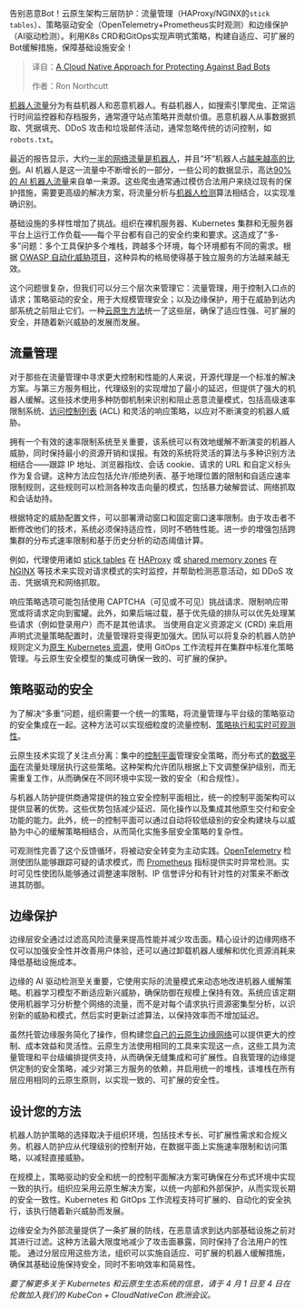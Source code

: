 
<!--
title: 采用云原生方法防御恶意机器人
cover: https://cdn.thenewstack.io/media/2025/04/b913ec79-bots12.png
summary: 告别恶意Bot！云原生架构三层防护：流量管理（HAProxy/NGINX的`stick tables`）、策略驱动安全（OpenTelemetry+Prometheus实时观测）和边缘保护（AI驱动检测）。利用K8s CRD和GitOps实现声明式策略，构建自适应、可扩展的Bot缓解措施，保障基础设施安全！
-->

告别恶意Bot！云原生架构三层防护：流量管理（HAProxy/NGINX的`stick tables`）、策略驱动安全（OpenTelemetry+Prometheus实时观测）和边缘保护（AI驱动检测）。利用K8s CRD和GitOps实现声明式策略，构建自适应、可扩展的Bot缓解措施，保障基础设施安全！

> 译自：[A Cloud Native Approach for Protecting Against Bad Bots](https://thenewstack.io/bot-protection-strategies-choosing-the-right-approach-for-your-stack/)
> 
> 作者：Ron Northcutt

[机器人流量](https://thenewstack.io/can-you-bot-proof-your-applications-and-apis/)分为有益机器人和恶意机器人。有益机器人，如搜索引擎爬虫、正常运行时间监控器和存档服务，通常遵守站点策略并贡献价值。恶意机器人从事数据抓取、凭据填充、DDoS 攻击和垃圾邮件活动，通常忽略传统的访问控制，如 `robots.txt`。

最近的报告显示，大约[一半的网络流量是机器人](https://securitybrief.co.uk/story/half-of-online-traffic-in-2024-generated-by-bots-report-finds)，并且“坏”机器人占[越来越高的比例](https://www.statista.com/statistics/1264226/human-and-bot-web-traffic-share/)。AI 机器人是这一流量中不断增长的一部分，一些公司的数据显示，高达[90% 的 AI 机器人流量](https://www.haproxy.com/blog/nearly-90-of-our-ai-crawler-traffic-is-from-tiktok-parent-bytedance-lessons-learned)来自单一来源。这些爬虫通常通过模仿合法用户来绕过现有的保护措施，需要更高级的解决方案，将流量分析与[机器人检测](https://www.haproxy.com/blog/bot-protection-with-haproxy)算法相结合，以实现准确识别。

基础设施的多样性增加了挑战。组织在裸机服务器、Kubernetes 集群和无服务器平台上运行工作负载——每个平台都有自己的安全约束和要求。这造成了“多-多”问题：多个工具保护多个堆栈，跨越多个环境，每个环境都有不同的需求。根据 [OWASP 自动化威胁项目](https://owasp.org/www-project-automated-threats-to-web-applications/)，这种异构的格局使得基于独立服务的方法越来越无效。

这个问题很复杂，但我们可以分三个层次来管理它：流量管理，用于控制入口点的请求；策略驱动的安全，用于大规模管理安全；以及边缘保护，用于在威胁到达内部系统之前阻止它们。一种[云原生方法](https://thenewstack.io/cloud-native/10-key-attributes-of-cloud-native-applications/)统一了这些层，确保了适应性强、可扩展的安全，并随着新兴威胁的发展而发展。

## 流量管理

对于那些在流量管理中寻求更大控制和性能的人来说，开源代理是一个标准的解决方案。与第三方服务相比，代理级别的实现增加了最小的延迟，但提供了强大的机器人缓解。这些技术使用多种防御机制来识别和阻止恶意流量模式，包括高级速率限制系统、[访问控制列表](https://thenewstack.io/a-guide-to-linux-access-control-lists/) (ACL) 和灵活的响应策略，以应对不断演变的机器人威胁。

拥有一个有效的速率限制系统至关重要，该系统可以有效地缓解不断演变的机器人威胁，同时保持最小的资源开销和误报。有效的系统将灵活的算法与多种识别方法相结合——跟踪 IP 地址、浏览器指纹、会话 cookie、请求的 URL 和自定义标头作为复合键。这种方法应包括允许/拒绝列表、基于地理位置的限制和自适应速率限制规则，这些规则可以检测各种攻击向量的模式，包括暴力破解尝试、网络抓取和会话劫持。

根据特定的威胁配置文件，可以部署滑动窗口和固定窗口速率限制。由于攻击者不断修改他们的技术，系统必须保持适应性，同时不牺牲性能。进一步的增强包括跨集群的分布式速率限制和基于历史分析的动态阈值计算。

例如，代理使用诸如 [stick tables](https://docs.haproxy.org/3.1/intro.html#3.4.5) 在 [HAProxy](https://www.haproxy.com/?utm_content=inline+mention) 或 [shared memory zones](http://nginx.org/en/docs/dev/development_guide.html#shared_memory) 在 [NGINX](https://www.nginx.com?utm_content=inline+mention) 等技术来实现对请求模式的实时监控，并帮助检测恶意活动，如 DDoS 攻击、凭据填充和网络抓取。

响应策略选项可能包括使用 CAPTCHA（可见或不可见）挑战请求、限制响应带宽或将请求定向到蜜罐。此外，如果后端过载，基于优先级的排队可以优先处理某些请求（例如登录用户）而不是其他请求。
当使用自定义资源定义 (CRD) 来启用声明式流量策略配置时，流量管理将变得更加强大。团队可以将复杂的机器人防护规则定义为[原生 Kubernetes 资源](https://kubernetes.io/docs/tasks/extend-kubernetes/custom-resources/custom-resource-definitions/)，使用 GitOps 工作流程并在集群中标准化策略管理。与云原生安全模型的集成可确保一致的、可扩展的保护。

## 策略驱动的安全

为了解决“多重”问题，组织需要一个统一的策略，将流量管理与平台级的策略驱动的安全集成在一起。这种方法可以实现细粒度的流量控制、[策略执行和实时可观测性](https://thenewstack.io/real-time-policy-enforcement-with-governance-as-code/)。

云原生技术实现了关注点分离：集中的[控制平面](https://www.haproxy.com/glossary/what-is-a-control-plane)管理安全策略，而分布式的[数据平面](https://www.haproxy.com/glossary/what-is-a-data-plane)在流量处理层执行这些策略。这种架构允许团队根据上下文调整保护级别，而无需重复工作，从而确保在不同环境中实现一致的安全（和合规性）。

与机器人防护提供商通常提供的独立安全控制平面相比，统一的控制平面架构可以提供显著的优势。这些优势包括减少延迟、简化操作以及集成其他原生交付和安全功能的能力。此外，统一的控制平面可以通过自动将较低级别的安全构建块与以威胁为中心的缓解策略相结合，从而简化实施多层安全策略的复杂性。

可观测性完善了这个反馈循环，将被动安全转变为主动实践。[OpenTelemetry](https://github.com/open-telemetry/opentelemetry-collector-contrib/tree/main/receiver) 检测使团队能够跟踪可疑的请求模式，而 [Prometheus](https://prometheus.io/blog/2015/04/24/prometheus-monitring-spreads-through-the-internet/#using-prometheus) 指标提供实时异常检测。实时可见性使团队能够通过调整速率限制、IP 信誉评分和有针对性的对策来不断改进其防御。

## 边缘保护

边缘层安全通过过滤高风险流量来提高性能并减少攻击面。精心设计的边缘网络不仅可以加强安全性并改善用户体验，还可以通过卸载机器人缓解和优化资源消耗来降低基础设施成本。

边缘的 AI 驱动检测至关重要，它使用实际的流量模式来动态地改进机器人缓解策略。机器学习模型不断适应新兴威胁，确保防御在规模上保持有效。系统应该定期使用机器学习分析整个网络的流量，而不是对每个请求执行资源密集型分析，以识别新的威胁和模式，然后实时更新过滤算法，以保持效率而不增加延迟。

虽然托管边缘服务简化了操作，但构建您[自己的云原生边缘网络](https://www.haproxy.com/user-spotlight-series/how-oui-sncf-built-its-cdn-with-haproxy)可以提供更大的控制、成本效益和灵活性。云原生方法使用相同的工具来实现这一点，这些工具为流量管理和平台级编排提供支持，从而确保无缝集成和可扩展性。自我管理的边缘提供定制的安全策略，减少对第三方服务的依赖，并启用统一的堆栈，该堆栈在所有层应用相同的云原生原则，以实现一致的、可扩展的安全性。

## 设计您的方法

机器人防护策略的选择取决于组织环境，包括技术专长、可扩展性需求和合规义务。机器人防护应从代理级别的控制开始，在数据平面上实施速率限制和访问策略，以减轻直接威胁。

在规模上，策略驱动的安全和统一的控制平面解决方案可确保在分布式环境中实现一致的执行。组织应采用云原生解决方案，以统一内部和外部保护，从而实现长期的安全一致性。Kubernetes 和 GitOps 工作流程支持可扩展的、自动化的安全执行，该执行随着新兴威胁而发展。

边缘安全为外部流量提供了一条扩展的防线，在恶意请求到达内部基础设施之前对其进行过滤。这种方法最大限度地减少了攻击面暴露，同时保持了合法用户的性能。
通过分层应用这些方法，组织可以实施自适应、可扩展的机器人缓解措施，确保其基础设施保持安全，同时不影响效率和简易性。

*要了解更多关于 Kubernetes 和云原生生态系统的信息，请于 4 月 1 日至 4 日在伦敦加入我们的 KubeCon + CloudNativeCon 欧洲会议。*